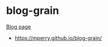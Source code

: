 blog-grain
==========

[Blog page](https://mperry.github.io/blog-grain/)

* https://mperry.github.io/blog-grain/
